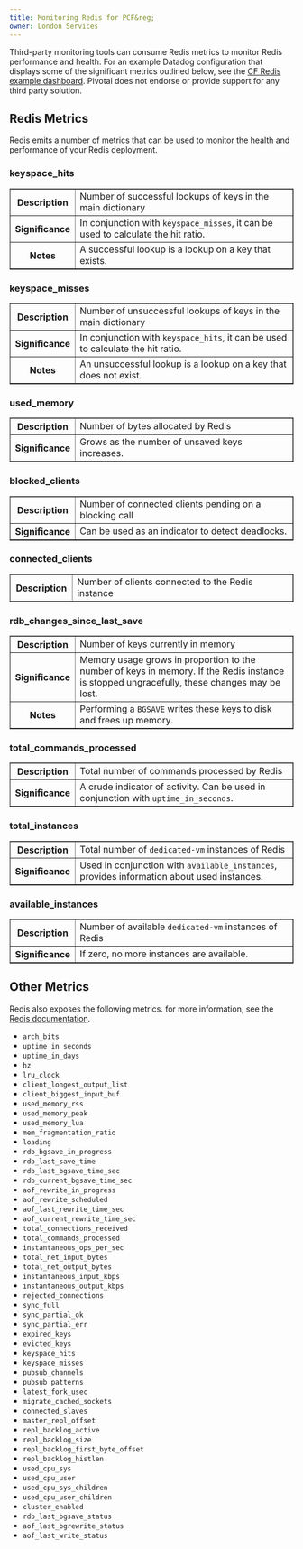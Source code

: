 ```yaml
---
title: Monitoring Redis for PCF&reg;
owner: London Services
---
```


Third-party monitoring tools can consume Redis metrics to monitor Redis performance and health. For an example Datadog configuration that displays some of the significant metrics outlined below, see the [CF Redis example dashboard](https://github.com/pivotal-cf/metrics-datadog-dashboard). Pivotal does not endorse or provide support for any third party solution.

## Redis Metrics

Redis emits a number of metrics that can be used to monitor the health and performance of your Redis deployment.

### keyspace_hits

<table border='1' class='nice'>
<tr>
  <th width="22%">Description</th>
  <td>Number of successful lookups of keys in the main dictionary
  </td>
</tr>
<tr>
  <th>Significance</th>
  <td>In conjunction with <code>keyspace_misses</code>, it can be used to calculate the hit ratio.</td>
</tr>
<tr>
  <th>Notes</th>
  <td>A successful lookup is a lookup on a key that exists.</td>
</tr>
</table>

### keyspace_misses

<table border='1' class='nice'>
<tr>
  <th width="22%">Description</th>
  <td>Number of unsuccessful lookups of keys in the main dictionary
  </td>
</tr>
<tr>
  <th>Significance</th>
  <td>In conjunction with <code>keyspace_hits</code>, it can be used to calculate the hit ratio.</td>
</tr>
<tr>
  <th>Notes</th>
  <td>An unsuccessful lookup is a lookup on a key that does not exist.</td>
</tr>
</table>

### used_memory

<table border='1' class='nice'>
<tr>
  <th width="22%">Description</th>
  <td>Number of bytes allocated by Redis
  </td>
</tr>
<tr>
  <th>Significance</th>
  <td>Grows as the number of unsaved keys increases.</td>
</tr>
</table>

### blocked_clients

<table border='1' class='nice'>
<tr>
  <th width="22%">Description</th>
  <td>Number of connected clients pending on a blocking call
  </td>
</tr>
<tr>
  <th>Significance</th>
  <td>Can be used as an indicator to detect deadlocks.</td>
</tr>
</table>

### connected_clients

<table border='1' class='nice'>
<tr>
  <th width="22%">Description</th>
  <td>Number of clients connected to the Redis instance
  </td>
</tr>
</table>

### rdb\_changes\_since\_last\_save

<table border='1' class='nice'>
<tr>
  <th width="22%">Description</th>
  <td>Number of keys currently in memory
  </td>
</tr>
<tr>
  <th>Significance</th>
  <td>Memory usage grows in proportion to the number of keys in memory. If the Redis instance is stopped ungracefully, these changes may be lost.</td>
</tr>
<tr>
  <th>Notes</th>
  <td>Performing a <code>BGSAVE</code> writes these keys to disk and frees up memory.</td>
</tr>
</table>

### total\_commands\_processed

<table border='1' class='nice'>
<tr>
  <th width="22%">Description</th>
  <td>Total number of commands processed by Redis
  </td>
</tr>
<tr>
  <th>Significance</th>
  <td>A crude indicator of activity. Can be used in conjunction with <code>uptime_in_seconds</code>.</td>
</tr>
</table>


### total\_instances


<table border='1' class='nice'>
<tr>
  <th width="22%">Description</th>
  <td>Total number of <code>dedicated-vm</code> instances of Redis
  </td>
</tr>
<tr>
  <th>Significance</th>
  <td>Used in conjunction with <code>available_instances</code>, provides information about used instances.</td>
</tr>
</table>


### available\_instances
<table border='1' class='nice'>
<tr>
  <th width="22%">Description</th>
  <td>Number of available <code>dedicated-vm</code> instances of Redis
  </td>
</tr>
<tr>
  <th>Significance</th>
  <td>If zero, no more instances are available. </td>
</tr>
</table>

## Other Metrics

Redis also exposes the following metrics. for more information, see the [Redis documentation](http://redis.io/commands/INFO).

* <code>arch\_bits</code>
* <code>uptime\_in\_seconds</code>
* <code>uptime\_in\_days</code>
* <code>hz</code>
* <code>lru\_clock</code>
* <code>client\_longest\_output\_list</code>
* <code>client\_biggest\_input\_buf</code>
* <code>used\_memory\_rss</code>
* <code>used\_memory\_peak</code>
* <code>used\_memory\_lua</code>
* <code>mem\_fragmentation\_ratio</code>
* <code>loading</code>
* <code>rdb\_bgsave\_in\_progress</code>
* <code>rdb\_last\_save\_time</code>
* <code>rdb\_last\_bgsave\_time\_sec</code>
* <code>rdb\_current\_bgsave\_time\_sec</code>
* <code>aof\_rewrite\_in\_progress</code>
* <code>aof\_rewrite\_scheduled</code>
* <code>aof\_last\_rewrite\_time\_sec</code>
* <code>aof\_current\_rewrite\_time\_sec</code>
* <code>total\_connections\_received</code>
* <code>total\_commands\_processed</code>
* <code>instantaneous\_ops\_per\_sec</code>
* <code>total\_net\_input\_bytes</code>
* <code>total\_net\_output\_bytes</code>
* <code>instantaneous\_input\_kbps</code>
* <code>instantaneous\_output\_kbps</code>
* <code>rejected\_connections</code>
* <code>sync\_full</code>
* <code>sync\_partial\_ok</code>
* <code>sync\_partial\_err</code>
* <code>expired\_keys</code>
* <code>evicted\_keys</code>
* <code>keyspace\_hits</code>
* <code>keyspace\_misses</code>
* <code>pubsub\_channels</code>
* <code>pubsub\_patterns</code>
* <code>latest\_fork\_usec</code>
* <code>migrate\_cached\_sockets</code>
* <code>connected\_slaves</code>
* <code>master\_repl\_offset</code>
* <code>repl\_backlog\_active</code>
* <code>repl\_backlog\_size</code>
* <code>repl\_backlog\_first\_byte\_offset</code>
* <code>repl\_backlog\_histlen</code>
* <code>used\_cpu\_sys</code>
* <code>used\_cpu\_user</code>
* <code>used\_cpu\_sys\_children</code>
* <code>used\_cpu\_user\_children</code>
* <code>cluster\_enabled</code>
* <code>rdb\_last\_bgsave\_status</code>
* <code>aof\_last\_bgrewrite\_status</code>
* <code>aof\_last\_write\_status</code>
